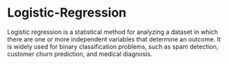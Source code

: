 # Logistic-Regression
 Logistic regression is a statistical method for analyzing a dataset in which there are one or more independent variables that determine an outcome. It is widely used for binary classification problems, such as spam detection, customer churn prediction, and medical diagnosis.
